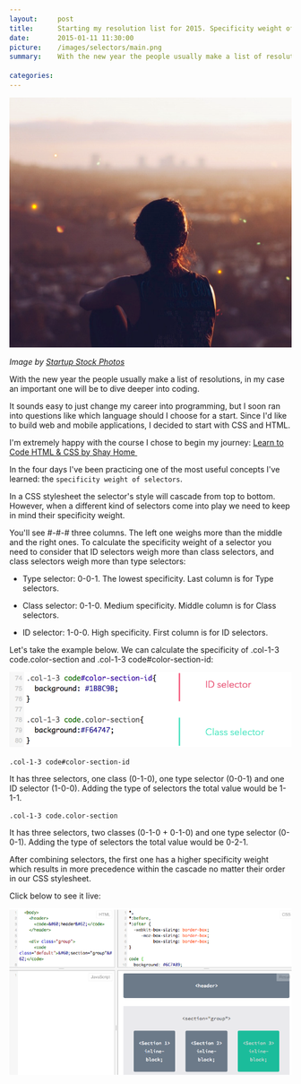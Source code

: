 ```yaml
---
layout:     post
title:      Starting my resolution list for 2015. Specificity weight of selectors
date:       2015-01-11 11:30:00
picture:    /images/selectors/main.png
summary:    With the new year the people usually make a list of resolutions, in my case an important one will be to dive deeper into coding. It sounds easy to just change my career into programming, but I soon ran into questions like which language should I choose for a start. Since I'd like to build web and mobile applications, I decided to start with CSS and HTML.

categories: 
---
```

<div class="center">
  <img src="/images/selectors/main.png">
</div>

<span class="small">_Image by [Startup Stock Photos](http://startupstockphotos.com/)_</span>

With the new year the people usually make a list of resolutions, in my case an important one will be to dive deeper into coding.

It sounds easy to just change my career into programming, but I soon ran into questions like which language should I choose for a start. Since I'd like to build web and mobile applications, I decided to start with CSS and HTML.

I'm extremely happy with the course I chose to begin my journey: [Learn to Code HTML &amp; CSS by Shay Home&nbsp;](http://learn.shayhowe.com/html-css/ "ShayHowe")

In the four days I've been practicing one of the most useful concepts I've learned: the `specificity weight of selectors`.

In a CSS stylesheet the selector's style will cascade from top to bottom. However, when a different kind of selectors come into play we need to keep in mind their specificity weight.

You'll see #-#-# three columns. The left one weighs more than the middle and the right ones. To calculate the specificity weight of a selector you need to consider that ID selectors weigh more than class selectors, and class selectors weigh more than type selectors:

* Type selector: 0-0-1. The lowest specificity. Last column is for Type selectors.

* Class selector: 0-1-0. Medium specificity. Middle column is for Class selectors.

* ID selector: 1-0-0. High specificity. First column is for ID selectors.

Let's take the example below. We can calculate the specificity of .col-1-3 code.color-section and .col-1-3 code#color-section-id:

[![image](/images/selectors/selector.png)](http://jsfiddle.net/kavajaga/xg383y9x/2/ "Specificity weight of selectors")

`.col-1-3 code#color-section-id`

It has three selectors, one class (0-1-0), one type selector (0-0-1) and one ID selector (1-0-0). Adding the type of selectors the total value would be 1-1-1.

`.col-1-3 code.color-section`

It has three selectors, two classes (0-1-0 + 0-1-0) and one type selector (0-0-1). Adding the type of selectors the total value would be 0-2-1.


After combining selectors, the first one has a higher specificity weight which results in more precedence within the cascade no matter their order in our CSS stylesheet.

Click below to see it live:

[![image](/images/selectors/example.png)](http://jsfiddle.net/kavajaga/xg383y9x/2/ "Specificity weight of selectors")


